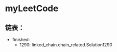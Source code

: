 # myLeetCode

## 链表：
* finished: 
    - 1290: linked_chain.chain_related.Solution1290
    
    
    

    